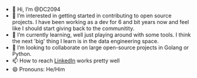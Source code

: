 - 👋 Hi, I’m @DC2094
- 👀 I’m interested in getting started in contributing to open source projects. I have been working as a dev for 6 and bit years now and feel like I should start giving back to the communitity.  
- 🌱 I’m currently learning, well just playing around with some tools. I think the next 'big' thing I learn is in the data engineering space. 
- 💞️ I’m looking to collaborate on large open-source projects in Golang or Python. 
- 📫 How to reach [LinkedIn](https://www.linkedin.com/in/dchilds1/ ) works pretty well 
- 😄 Pronouns: He/Him

<!---
DC2094/DC2094 is a ✨ special ✨ repository because its `README.md` (this file) appears on your GitHub profile.
You can click the Preview link to take a look at your changes.
--->
